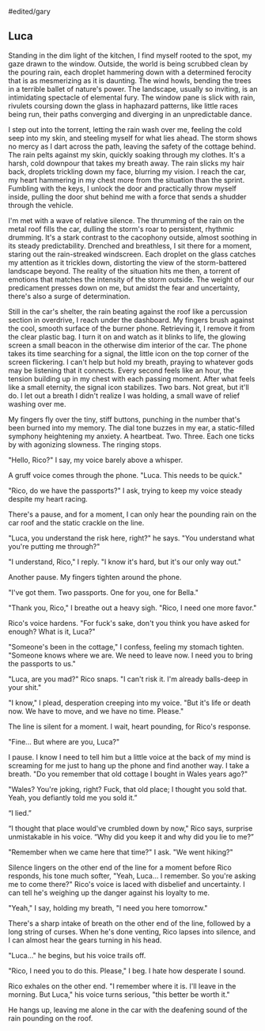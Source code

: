 #edited/gary 
## Luca
 
Standing in the dim light of the kitchen, I find myself rooted to the spot, my gaze drawn to the window. Outside, the world is being scrubbed clean by the pouring rain, each droplet hammering down with a determined ferocity that is as mesmerizing as it is daunting. The wind howls, bending the trees in a terrible ballet of nature's power. The landscape, usually so inviting, is an intimidating spectacle of elemental fury. The window pane is slick with rain, rivulets coursing down the glass in haphazard patterns, like little races being run, their paths converging and diverging in an unpredictable dance.
 
I step out into the torrent, letting the rain wash over me, feeling the cold seep into my skin, and steeling myself for what lies ahead. The storm shows no mercy as I dart across the path, leaving the safety of the cottage behind. The rain pelts against my skin, quickly soaking through my clothes. It's a harsh, cold downpour that takes my breath away. The rain slicks my hair back, droplets trickling down my face, blurring my vision. I reach the car, my heart hammering in my chest more from the situation than the sprint. Fumbling with the keys, I unlock the door and practically throw myself inside, pulling the door shut behind me with a force that sends a shudder through the vehicle.
 
I'm met with a wave of relative silence. The thrumming of the rain on the metal roof fills the car, dulling the storm's roar to persistent, rhythmic drumming. It's a stark contrast to the cacophony outside, almost soothing in its steady predictability. Drenched and breathless, I sit there for a moment, staring out the rain-streaked windscreen. Each droplet on the glass catches my attention as it trickles down, distorting the view of the storm-battered landscape beyond. The reality of the situation hits me then, a torrent of emotions that matches the intensity of the storm outside. The weight of our predicament presses down on me, but amidst the fear and uncertainty, there's also a surge of determination.
 
Still in the car's shelter, the rain beating against the roof like a percussion section in overdrive, I reach under the dashboard. My fingers brush against the cool, smooth surface of the burner phone. Retrieving it, I remove it from the clear plastic bag. I turn it on and watch as it blinks to life, the glowing screen a small beacon in the otherwise dim interior of the car. The phone takes its time searching for a signal, the little icon on the top corner of the screen flickering. I can't help but hold my breath, praying to whatever gods may be listening that it connects. Every second feels like an hour, the tension building up in my chest with each passing moment. After what feels like a small eternity, the signal icon stabilizes. Two bars. Not great, but it'll do. I let out a breath I didn't realize I was holding, a small wave of relief washing over me.
 
My fingers fly over the tiny, stiff buttons, punching in the number that's been burned into my memory. The dial tone buzzes in my ear, a static-filled symphony heightening my anxiety. A heartbeat. Two. Three. Each one ticks by with agonizing slowness. The ringing stops.
 
"Hello, Rico?" I say, my voice barely above a whisper.
 
A gruff voice comes through the phone. "Luca. This needs to be quick."
 
"Rico, do we have the passports?" I ask, trying to keep my voice steady despite my heart racing.
 
There's a pause, and for a moment, I can only hear the pounding rain on the car roof and the static crackle on the line.
 
"Luca, you understand the risk here, right?" he says. "You understand what you're putting me through?"
 
"I understand, Rico," I reply. "I know it's hard, but it's our only way out."
 
Another pause. My fingers tighten around the phone.
 
"I've got them. Two passports. One for you, one for Bella." 

"Thank you, Rico," I breathe out a heavy sigh. "Rico, I need one more favor."
 
Rico's voice hardens. "For fuck's sake, don't you think you have asked for enough? What is it, Luca?"
 
"Someone's been in the cottage," I confess, feeling my stomach tighten. "Someone knows where we are. We need to leave now. I need you to bring the passports to us."
 
"Luca, are you mad?" Rico snaps. "I can't risk it. I'm already balls-deep in your shit."
 
"I know," I plead, desperation creeping into my voice. "But it's life or death now. We have to move, and we have no time. Please."
 
The line is silent for a moment. I wait, heart pounding, for Rico's response.
 
"Fine... But where are you, Luca?"
 
I pause. I know I need to tell him but a little voice at the back of my mind is screaming for me just to hang up the phone and find another way. I take a breath. "Do you remember that old cottage I bought in Wales years ago?"
 
"Wales? You're joking, right? Fuck, that old place; I thought you sold that. Yeah, you defiantly told me you sold it.”
 
“I lied.”
 
“I thought that place would've crumbled down by now," Rico says, surprise unmistakable in his voice. “Why did you keep it and why did you lie to me?”
 
"Remember when we came here that time?" I ask. "We went hiking?"
 
Silence lingers on the other end of the line for a moment before Rico responds, his tone much softer, "Yeah, Luca... I remember. So you're asking me to come there?" Rico's voice is laced with disbelief and uncertainty. I can tell he's weighing up the danger against his loyalty to me.
 
"Yeah," I say, holding my breath, "I need you here tomorrow."
 
There's a sharp intake of breath on the other end of the line, followed by a long string of curses. When he's done venting, Rico lapses into silence, and I can almost hear the gears turning in his head.
 
"Luca..." he begins, but his voice trails off.
 
"Rico, I need you to do this. Please," I beg. I hate how desperate I sound.
 
Rico exhales on the other end. "I remember where it is. I'll leave in the morning. But Luca," his voice turns serious, "this better be worth it."
 
He hangs up, leaving me alone in the car with the deafening sound of the rain pounding on the roof.
 
